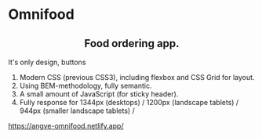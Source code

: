 # Omnifood

<h2 align="center">Food ordering app.</h2>

It's only design, buttons 

1. Modern CSS (previous CSS3), including flexbox and CSS Grid for layout.
2. Using BEM-methodology, fully semantic.
3. A small amount of JavaScript (for sticky header).
4. Fully response for <span font-size="10px">1344px</span> (desktops) / 1200px (landscape tablets) / 944px (smaller landscape tablets) /


https://angve-omnifood.netlify.app/
